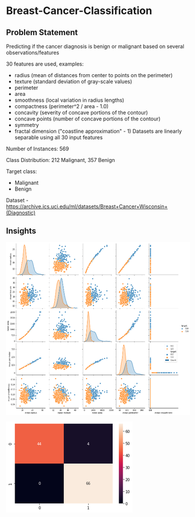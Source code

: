# Breast-Cancer-Classification

## Problem Statement
Predicting if the cancer diagnosis is benign or malignant based on several observations/features

30 features are used, examples:

  - radius (mean of distances from center to points on the perimeter)
  - texture (standard deviation of gray-scale values)
  - perimeter
  - area
  - smoothness (local variation in radius lengths)
  - compactness (perimeter^2 / area - 1.0)
  - concavity (severity of concave portions of the contour)
  - concave points (number of concave portions of the contour)
  - symmetry 
  - fractal dimension ("coastline approximation" - 1)
Datasets are linearly separable using all 30 input features

Number of Instances: 569

Class Distribution: 212 Malignant, 357 Benign

Target class:

   - Malignant
   - Benign

Dataset - https://archive.ics.uci.edu/ml/datasets/Breast+Cancer+Wisconsin+(Diagnostic)

## Insights

![alt text](https://github.com/sandeepan1999/Breast-Cancer-Classification/blob/master/subplot.png "Subplot")

![alt text](https://github.com/sandeepan1999/Breast-Cancer-Classification/blob/master/confusion_matrix.png "Confusion Matrix")

